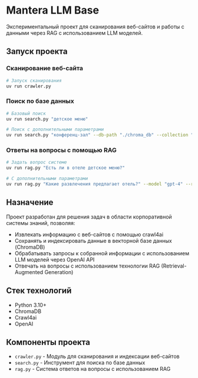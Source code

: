 # Mantera LLM Base

Экспериментальный проект для сканирования веб-сайтов и работы с данными через RAG с использованием LLM моделей.

## Запуск проекта

### Сканирование веб-сайта

```bash
# Запуск сканирования
uv run crawler.py
```

### Поиск по базе данных

```bash
# Базовый поиск
uv run search.py "детское меню"

# Поиск с дополнительными параметрами
uv run search.py "конференц-зал" --db-path "./chroma_db" --collection "website_data" --results 10
```

### Ответы на вопросы с помощью RAG

```bash
# Задать вопрос системе
uv run rag.py "Есть ли в отеле детское меню?"

# С дополнительными параметрами
uv run rag.py "Какие развлечения предлагает отель?" --model "gpt-4" --results 8 --verbose
```

## Назначение

Проект разработан для решения задач в области корпоративной системы знаний, позволяя:

- Извлекать информацию с веб-сайтов с помощью crawl4ai
- Сохранять и индексировать данные в векторной базе данных (ChromaDB)
- Обрабатывать запросы к собранной информации с использованием LLM моделей через OpenAI API
- Отвечать на вопросы с использованием технологии RAG (Retrieval-Augmented Generation)

## Стек технологий

- Python 3.10+
- ChromaDB
- Crawl4ai
- OpenAI

## Компоненты проекта

- `crawler.py` - Модуль для сканирования и индексации веб-сайтов
- `search.py` - Инструмент для поиска по базе данных
- `rag.py` - Система ответов на вопросы с использованием RAG
